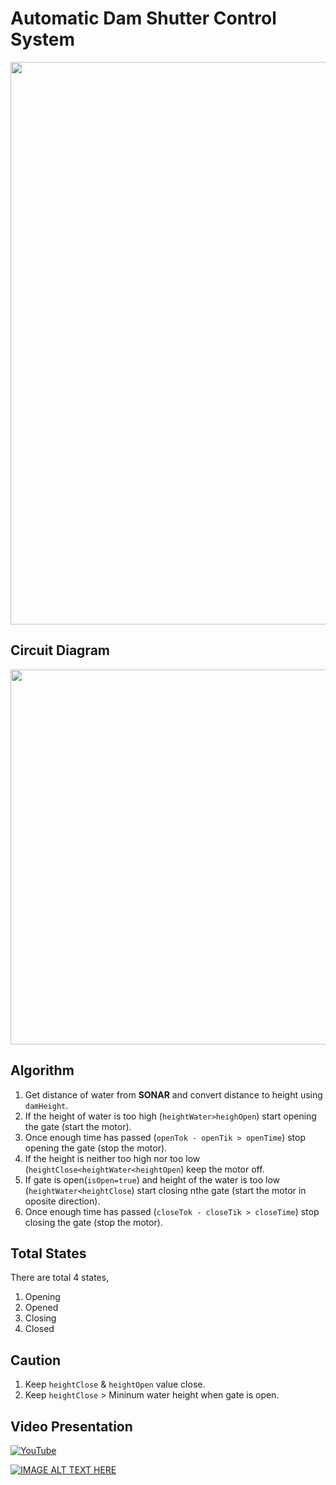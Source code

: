 # Automatic Dam Shutter Control System
<img src="images/dam gate.jpg" width=900>

## Circuit Diagram
<img src="images/circuit diagram for ADS.PNG" width=600>

## Algorithm
1. Get distance of water from **SONAR** and convert distance to height using `damHeight`.
2. If the height of water is too high (`heightWater>heighOpen`) start opening the gate (start the motor).
3. Once enough time has passed (`openTok - openTik > openTime`) stop opening the gate (stop the motor).
4. If the height is neither too high nor too low (`heightClose<heightWater<heightOpen`) keep the motor off.
5. If gate is open(`isOpen=true`) and height of the water is too low (`heightWater<heightClose`) start closing nthe gate (start the motor in oposite direction).
6. Once enough time has passed (`closeTok - closeTik > closeTime`) stop closing the gate (stop the motor).

## Total States
There are total 4 states,
1. Opening
2. Opened
3. Closing
4. Closed

## Caution
1. Keep `heightClose` & `heightOpen` value close.
2. Keep `heightClose` > Mininum water height when gate is open.


## Video Presentation
[![YouTube](https://badges.aleen42.com/src/youtube.svg)](https://www.youtube.com/watch?v=vJBLNKxv4g4)

[![IMAGE ALT TEXT HERE](https://img.youtube.com/vi/vJBLNKxv4g4/0.jpg)](https://www.youtube.com/watch?v=vJBLNKxv4g4)
